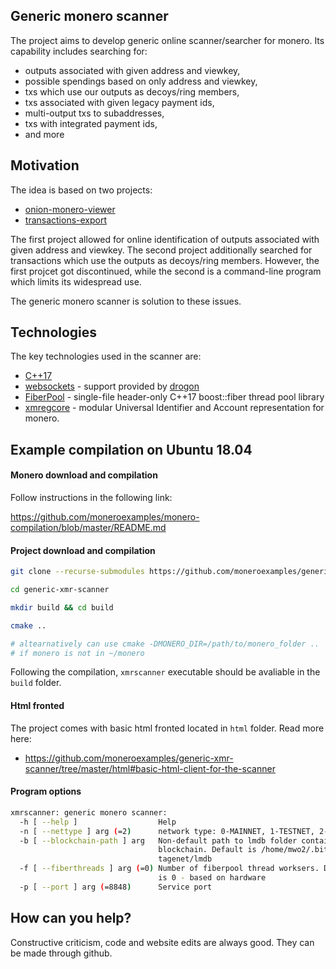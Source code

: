 ## Generic monero scanner

The project aims to develop generic online scanner/searcher for monero. Its capability includes searching for:

 - outputs associated with given address and viewkey,
 - possible spendings based on only address and viewkey,
 - txs which use our outputs as decoys/ring members,
 - txs associated with given legacy payment ids,
 - multi-output txs to subaddresses,
 - txs with integrated payment ids,
 - and more

## Motivation


The idea is based on two projects:

 - [onion-monero-viewer](https://github.com/moneroexamples/onion-monero-viewer)
 - [transactions-export](https://github.com/moneroexamples/transactions-export)

The first project allowed for online identification of outputs 
associated with given address and viewkey. The second project additionally
searched for transactions which use the outputs as decoys/ring members. 
However, the first projcet got discontinued, while the second is a
command-line program which limits its widespread use. 

The generic monero scanner is solution to these issues.
 
## Technologies

The key technologies used in the scanner are:

 - [C++17](https://en.wikipedia.org/wiki/C%2B%2B17)
 - [websockets](https://en.wikipedia.org/wiki/WebSocket) - support provided by [drogon](https://github.com/an-tao/drogon)
 - [FiberPool](https://github.com/moneroexamples/fiberpool) - single-file header-only C++17 boost::fiber thread pool library 
 - [xmregcore](https://github.com/moneroexamples/xmregcore) - modular Universal Identifier and Account representation for monero.

## Example compilation on Ubuntu 18.04


#### Monero download and compilation

Follow instructions in the following link:

https://github.com/moneroexamples/monero-compilation/blob/master/README.md

#### Project download and compilation

```bash
git clone --recurse-submodules https://github.com/moneroexamples/generic-xmr-scanner

cd generic-xmr-scanner

mkdir build && cd build

cmake ..

# altearnatively can use cmake -DMONERO_DIR=/path/to/monero_folder ..
# if monero is not in ~/monero
```

Following the compilation, `xmrscanner` executable should be avaliable in the `build` folder. 

#### Html fronted 
The project comes with basic html fronted located in `html` folder. Read more here: 

- https://github.com/moneroexamples/generic-xmr-scanner/tree/master/html#basic-html-client-for-the-scanner

#### Program options

```bash
xmrscanner: generic monero scanner:
  -h [ --help ]                  Help
  -n [ --nettype ] arg (=2)      network type: 0-MAINNET, 1-TESTNET, 2-STAGENET
  -b [ --blockchain-path ] arg   Non-default path to lmdb folder containing the
                                 blockchain. Default is /home/mwo2/.bitmonero/s
                                 tagenet/lmdb
  -f [ --fiberthreads ] arg (=0) Number of fiberpool thread worksers. Default 
                                 is 0 - based on hardware
  -p [ --port ] arg (=8848)      Service port
```


## How can you help?

Constructive criticism, code and website edits are always good. They can be made through github.
